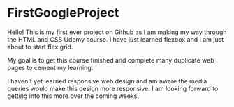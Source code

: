 # FirstGoogleProject

Hello! This is my first ever project on Github as I am making my way through the HTML and CSS Udemy course. I have just learned flexbox and I am just about to start flex grid. 

My goal is to get this course finished and complete many duplicate web pages to cement my learning. 

I haven't yet learned responsive web design and am aware the media queries would make this design more responsive. I am looking forward to getting into this more over the coming weeks. 
